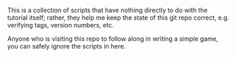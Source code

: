 This is a collection of scripts that have nothing directly to do with the tutorial itself;
rather, they help me keep the state of this git repo correct, e.g. verifying tags, version
numbers, etc.

Anyone who is visiting this repo to follow along in writing a simple game, you can safely
ignore the scripts in here.
